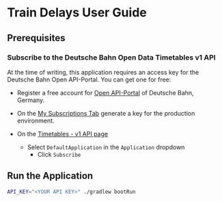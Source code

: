 # Train Delays User Guide

## Prerequisites

### Subscribe to the Deutsche Bahn Open Data Timetables v1 API

At the time of writing, this application requires an access key for the Deutsche Bahn Open API-Portal. You can get
one for free:

- Register a free account for [Open API-Portal](https://developer.deutschebahn.com/store/site/pages/home.jag)
  of Deutsche Bahn, Germany.

- On the [My Subscriptions Tab](https://developer.deutschebahn.com/store/site/pages/subscriptions.jag)
  generate a key for the production environment.

- On the
  [Timetables - v1 API page](https://developer.deutschebahn.com/store/apis/info?name=Timetables&version=v1&provider=DBOpenData)
    - Select `DefaultApplication` in the `Application` dropdown
        - Click `Subscribe`

## Run the Application

```sh
API_KEY="<YOUR API KEY>" ./gradlew bootRun
```
